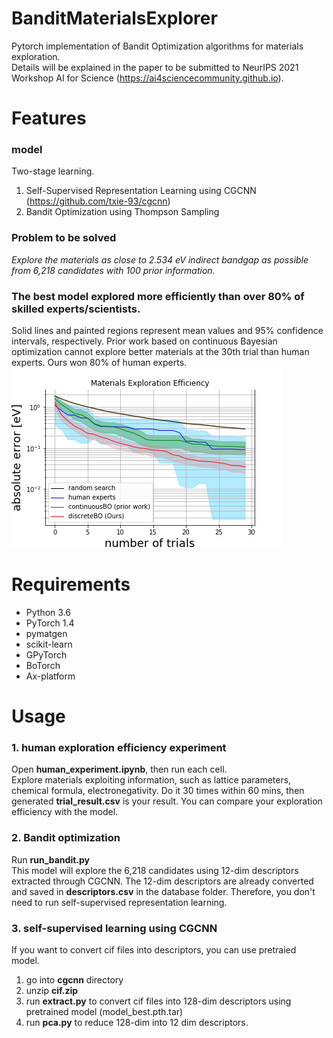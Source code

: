 # BanditMaterialsExplorer
Pytorch implementation of Bandit Optimization algorithms for materials exploration. <br>
Details will be explained in the paper to be submitted to NeurIPS 2021 Workshop AI for Science (https://ai4sciencecommunity.github.io). <br>

# Features
### model
Two-stage learning.
1. Self-Supervised Representation Learning using CGCNN (https://github.com/txie-93/cgcnn)
2. Bandit Optimization using Thompson Sampling

### Problem to be solved
*Explore the materials as close to 2.534 eV indirect bandgap as possible from 6,218 candidates with 100 prior information.*

### The best model explored more efficiently than over 80% of skilled experts/scientists.
Solid lines and painted regions represent mean values and 95% confidence intervals, respectively.
Prior work based on continuous Bayesian optimization cannot explore better materials at the 30th trial than human experts.
Ours won 80% of human experts.<br>
![GitHub Logo](/results/efficiency.png)

# Requirements
- Python 3.6
- PyTorch 1.4
- pymatgen
- scikit-learn
- GPyTorch
- BoTorch
- Ax-platform

# Usage
### 1. human exploration efficiency experiment
Open **human_experiment.ipynb**, then run each cell.<br>
Explore materials exploiting information, such as lattice parameters, chemical formula, electronegativity.
Do it 30 times within 60 mins, then generated **trial_result.csv** is your result.
You can compare your exploration efficiency with the model.

### 2. Bandit optimization
Run **run_bandit.py** <br>
This model will explore the 6,218 candidates using 12-dim descriptors extracted through CGCNN.
The 12-dim descriptors are already converted and saved in **descriptors.csv** in the database folder.
Therefore, you don't need to run self-supervised representation learning.

### 3. self-supervised learning using CGCNN
If you want to convert cif files into descriptors, you can use pretraied model. <br>
1. go into **cgcnn** directory
2. unzip **cif.zip**
3. run **extract.py** to convert cif files into 128-dim descriptors using pretrained model (model_best.pth.tar)
4. run **pca.py** to reduce 128-dim into 12 dim descriptors.
